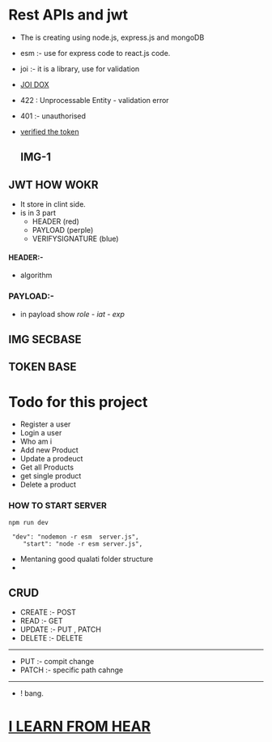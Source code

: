 # Rest APIs and jwt

- The is creating using node.js, express.js and mongoDB
- esm :- use for express code to react.js code.
- joi :- it is a library, use for validation
- [JOI DOX](https://joi.dev/)
- 422 : Unprocessable Entity - validation error
- 401 :- unauthorised
- [verified the token](https://jwt.io/)

  ## IMG-1

## JWT HOW WOKR

- It store in clint side.
- is in 3 part
  - HEADER (red)
  - PAYLOAD (perple)
  - VERIFYSIGNATURE (blue)

#### HEADER:-

- algorithm

### PAYLOAD:-

- in payload show _role_ - _iat_ - _exp_

## IMG SECBASE

## TOKEN BASE

# Todo for this project

- Register a user
- Login a user
- Who am i
- Add new Product
- Update a prodeuct
- Get all Products
- get single product
- Delete a product

### HOW TO START SERVER

`npm run dev`

```
 "dev": "nodemon -r esm  server.js",
    "start": "node -r esm server.js",
```

- Mentaning good qualati folder structure
-

## CRUD

- CREATE :- POST
- READ :- GET
- UPDATE :- PUT , PATCH
- DELETE :- DELETE

---

- PUT :- compit change
- PATCH :- specific path cahnge

---

- ! bang.

# [I LEARN FROM HEAR](https://www.youtube.com/watch?v=iM8h8-LcJPk&t=4586s)
